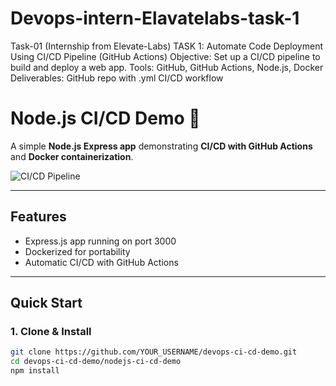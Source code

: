# Devops-intern-Elavatelabs-task-1
Task-01 (Internship from Elevate-Labs)
 TASK 1: Automate Code Deployment Using CI/CD Pipeline (GitHub Actions)
 Objective: Set up a CI/CD pipeline to build and deploy a web app.
 Tools: GitHub, GitHub Actions, Node.js, Docker
 Deliverables: GitHub repo with .yml CI/CD workflow
# Node.js CI/CD Demo 🚀

A simple **Node.js Express app** demonstrating **CI/CD with GitHub Actions** and **Docker containerization**.

![CI/CD Pipeline](https://github.com/YOUR_USERNAME/devops-ci-cd-demo/actions/workflows/ci.yml/badge.svg)

---

## Features

- Express.js app running on port 3000  
- Dockerized for portability  
- Automatic CI/CD with GitHub Actions

---

## Quick Start

### 1. Clone & Install

```bash
git clone https://github.com/YOUR_USERNAME/devops-ci-cd-demo.git
cd devops-ci-cd-demo/nodejs-ci-cd-demo
npm install
